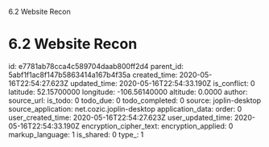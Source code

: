 6.2 Website Recon

# 6.2 Website Recon

id: e7781ab78cca4c589704daab800ff2d4
parent_id: 5abf1f1ac8f147b5863414a167b4f35a
created_time: 2020-05-16T22:54:27.623Z
updated_time: 2020-05-16T22:54:33.190Z
is_conflict: 0
latitude: 52.15700000
longitude: -106.56140000
altitude: 0.0000
author: 
source_url: 
is_todo: 0
todo_due: 0
todo_completed: 0
source: joplin-desktop
source_application: net.cozic.joplin-desktop
application_data: 
order: 0
user_created_time: 2020-05-16T22:54:27.623Z
user_updated_time: 2020-05-16T22:54:33.190Z
encryption_cipher_text: 
encryption_applied: 0
markup_language: 1
is_shared: 0
type_: 1